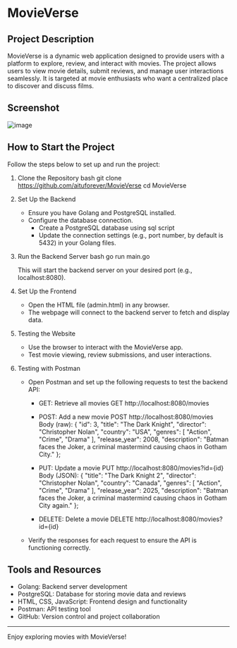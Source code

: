 # MovieVerse
## Project Description
MovieVerse is a dynamic web application designed to provide users with a platform to explore, review, and interact with movies. The project allows users to view movie details, submit reviews, and manage user interactions seamlessly. It is targeted at movie enthusiasts who want a centralized place to discover and discuss films.

## Screenshot
![image](https://github.com/user-attachments/assets/f2ac9c0f-2842-4813-a888-f7e8fb764114)

## How to Start the Project
Follow the steps below to set up and run the project:

1. Clone the Repository
   bash
   git clone https://github.com/aituforever/MovieVerse
   cd MovieVerse
   
2. Set Up the Backend
   - Ensure you have Golang and PostgreSQL installed.
   - Configure the database connection.
     - Create a PostgreSQL database using sql script
     - Update the connection settings (e.g., port number, by default is 5432) in your Golang files.
     
3. Run the Backend Server
   bash
   go run main.go
   
   This will start the backend server on your desired port (e.g., localhost:8080).

4. Set Up the Frontend
   - Open the HTML file (admin.html) in any browser.
   - The webpage will connect to the backend server to fetch and display data.

5. Testing the Website
   - Use the browser to interact with the MovieVerse app.
   - Test movie viewing, review submissions, and user interactions.

6. Testing with Postman
   - Open Postman and set up the following requests to test the backend API:
     - GET: Retrieve all movies
              GET http://localhost:8080/movies
       
     - POST: Add a new movie
              POST http://localhost:8080/movies
       Body (raw):
       {
        "id": 3,
         "title": "The Dark Knight",
         "director": "Christopher Nolan",
         "country": "USA",
         "genres": [ "Action", "Crime", "Drama" ],
         "release_year": 2008,
         "description": "Batman faces the Joker, a criminal mastermind causing chaos in Gotham City."
       };
       
     - PUT: Update a movie
              PUT http://localhost:8080/movies?id={id}
       Body (JSON):
       {
         "title": "The Dark Knight 2",
         "director": "Christopher Nolan",
         "country": "Canada",
         "genres": [ "Action", "Crime", "Drama" ],
         "release_year": 2025,
         "description": "Batman faces the Joker, a criminal mastermind causing chaos in Gotham City again."
       };
       
     - DELETE: Delete a movie
              DELETE http://localhost:8080/movies?id={id}
       

   - Verify the responses for each request to ensure the API is functioning correctly.

## Tools and Resources
- Golang: Backend server development
- PostgreSQL: Database for storing movie data and reviews
- HTML, CSS, JavaScript: Frontend design and functionality
- Postman: API testing tool
- GitHub: Version control and project collaboration

---
Enjoy exploring movies with MovieVerse!
